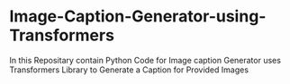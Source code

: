 # Image-Caption-Generator-using-Transformers
In this Repositary contain Python Code for Image caption Generator uses Transformers Library to Generate a Caption for Provided Images
